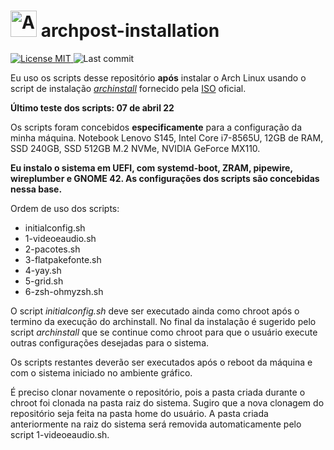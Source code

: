 <h1> <img src="https://cdn.jsdelivr.net/npm/simple-icons@6.23.0/icons/archlinux.svg" width="42px" alt="Arch Linux"> archpost-installation </h1>
<p align="left">
      <a href="https://github.com/henriqueffc/archpost-installation/blob/main/LICENSE">
      <img src="https://img.shields.io/github/license/henriqueffc/archpost-installation?style=flat-square" alt="License MIT">
    </a>
      <img src="https://img.shields.io/github/last-commit/henriqueffc/archpost-installation?style=flat-square" alt="Last commit">
</p>

Eu uso os scripts desse repositório **após** instalar o Arch Linux usando o script de instalação [*archinstall*](https://github.com/archlinux/archinstall) fornecido pela [ISO](https://archlinux.org/download/) oficial.

**Último teste dos scripts: 07 de abril 22**

Os scripts foram concebidos **especificamente** para a configuração da minha máquina. Notebook Lenovo S145, Intel Core i7-8565U, 12GB de RAM, SSD 240GB, SSD 512GB M.2 NVMe, NVIDIA GeForce MX110.

**Eu instalo o sistema em UEFI, com systemd-boot, ZRAM, pipewire, wireplumber e GNOME 42. As configurações dos scripts são concebidas nessa base.**

Ordem de uso dos scripts:

- initialconfig.sh
- 1-videoeaudio.sh
- 2-pacotes.sh
- 3-flatpakefonte.sh
- 4-yay.sh
- 5-grid.sh
- 6-zsh-ohmyzsh.sh

O script *initialconfig.sh* deve ser executado ainda como chroot após o termino da execução do archinstall. No final da instalação é sugerido pelo script *archinstall* que se continue como chroot para que o usuário execute outras configurações desejadas para o sistema.

Os scripts restantes deverão ser executados após o reboot da máquina e com o sistema iniciado no ambiente gráfico.

É preciso clonar novamente o repositório, pois a pasta criada durante o chroot foi clonada na pasta raiz do sistema. Sugiro que a nova clonagem do repositório seja feita na pasta home do usuário. A pasta criada anteriormente na raiz do sistema será removida automaticamente pelo script 1-videoeaudio.sh.
